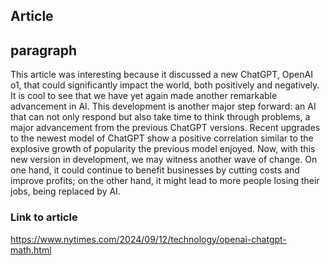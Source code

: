 ## Article

## paragraph
This article was interesting because it discussed a new ChatGPT, OpenAI o1, that could significantly impact the world, both positively and negatively. It is cool to see that we have yet again made another remarkable advancement in AI. This development is another major step forward: an AI that can not only respond but also take time to think through problems, a major advancement from the previous ChatGPT versions. Recent upgrades to the newest model of ChatGPT show a positive correlation similar to the explosive growth of popularity the previous model enjoyed. Now, with this new version in development, we may witness another wave of change. On one hand, it could continue to benefit businesses by cutting costs and improve profits; on the other hand, it might lead to more people losing their jobs, being replaced by AI.


### Link to article
https://www.nytimes.com/2024/09/12/technology/openai-chatgpt-math.html
